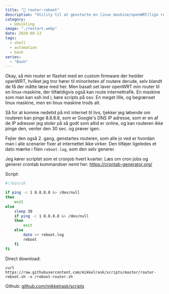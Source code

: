 ```yaml
---
title: "🛟 router-reboot"
description: "Utility til at genstarte en linux maskine/openWRT/lign router hvis den ikke har internet."
category:
  - Udvikling
image: "./restart.webp"
date: 2020-09-13
tags:
  - shell
  - automation
  - bash
series: 
  - "Bash"
---
```


Okay, så min router er flashet med en custom firmware der hedder openWRT, hvilket jeg tror hører til minoriteten af routere derude, selv blandt de få der måtte læse med her. Men basalt set laver openWRT min router til en linux-maskine, der tilfældigvis også kan route internettrafik. En maskine som man kan ssh ind i, køre scripts på osv. En meget lille, og begrænset linux maskine, men en linux maskine trods alt.

Så for at komme nedetid på mit internet til livs, tjekker jeg løbende om routeren kan pinge 8.8.8.8, som er Google's DNS IP adresse, som er en af de IP adresser jeg stoler på så godt som altid er online, og kan routeren ikke pinge den, venter den 30 sec. og prøver igen.

Fejler den også 2. gang, genstartes routeren, som alle jo ved er hvordan man i alle scenarier fixer at internettet ikke virker. Den tilføjer ligeledes et dato mærke i filen `reboot.log`, som den selv generer.

Jeg kører scriptet som et cronjob hvert kvarter. Læs om cron jobs og generer crontab kommandoer nemt her: https://crontab-generator.org/

Script:

```bash
#!/bin/sh

if ping -c 1 8.8.8.8 &> /dev/null
then
	exit
else
	sleep 30
	if ping -c 1 8.8.8.8 &> /dev/null
	then
		exit
	else
		date >> reboot.log
		reboot
	fi
fi
```

Direct download:

`curl https://raw.githubusercontent.com/mikkelrask/scripts/master/router-reboot.sh -o /reboot-router.sh`

Github: [github.com/mikkelrask/scripts](https://raw.githubusercontent.com/mikkelrask/scripts/master/router-reboot.sh)
